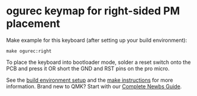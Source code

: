 # ogurec keymap for right-sided PM placement

Make example for this keyboard (after setting up your build environment):

    make ogurec:right

To place the keyboard into bootloader mode, solder a reset switch onto the PCB and press it OR short the GND and RST pins on the pro micro. 

See the [build environment setup](https://docs.qmk.fm/#/getting_started_build_tools) and the [make instructions](https://docs.qmk.fm/#/getting_started_make_guide) for more information. Brand new to QMK? Start with our [Complete Newbs Guide](https://docs.qmk.fm/#/newbs).
